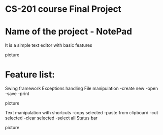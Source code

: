 # CS-201 course Final Project

# Name of the project - NotePad
 It is a simple text editor with basic features
 
 picture

# Feature list:
Swing framework
Exceptions handling
File manipulation
-create new
-open
-save
-print

 picture
 
Text manipulation with shortcuts
-copy selected
-paste from clipboard
-cut selected
-clear selected
-select all
Status bar

picture
